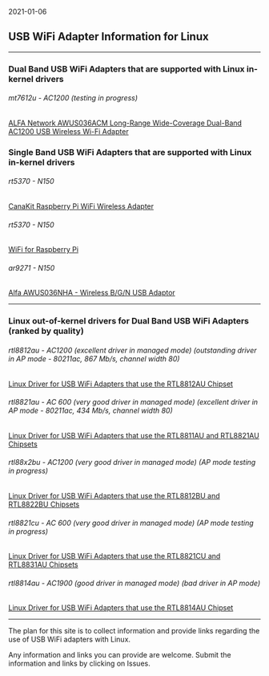 2021-01-06

## USB WiFi Adapter Information for Linux

-----
### Dual Band USB WiFi Adapters that are supported with Linux in-kernel drivers 

###### mt7612u - AC1200 (testing in progress)
[ALFA Network AWUS036ACM Long-Range Wide-Coverage Dual-Band AC1200 USB Wireless Wi-Fi Adapter](https://www.amazon.com/dp/B00GFAN498/?coliid=I3FE0AH8TEMBZJD)

### Single Band USB WiFi Adapters that are supported with Linux in-kernel drivers

###### rt5370 - N150
[CanaKit Raspberry Pi WiFi Wireless Adapter](https://www.amazon.com/dp/B00GFAN498)

###### rt5370 - N150
[WiFi for Raspberry Pi](https://www.amazon.com/dp/B00H95C0A2)

###### ar9271 - N150
[Alfa AWUS036NHA - Wireless B/G/N USB Adaptor](https://www.amazon.com/Alfa-AWUS036NHA-Wireless-USB-Adaptor/dp/B004Y6MIXS)

-----
### Linux out-of-kernel drivers for Dual Band USB WiFi Adapters (ranked by quality)

###### rtl8812au - AC1200 (excellent driver in managed mode) (outstanding driver in AP mode - 80211ac, 867 Mb/s, channel width 80)
[Linux Driver for USB WiFi Adapters that use the RTL8812AU Chipset](https://github.com/morrownr/8812au)

###### rtl8821au - AC 600 (very good driver in managed mode) (excellent driver in AP mode - 80211ac, 434 Mb/s, channel width 80)
[Linux Driver for USB WiFi Adapters that use the RTL8811AU and RTL8821AU Chipsets](https://github.com/morrownr/8821au)

###### rtl88x2bu - AC1200 (very good driver in managed mode) (AP mode testing in progress)
[Linux Driver for USB WiFi Adapters that use the RTL8812BU and RTL8822BU Chipsets](https://github.com/morrownr/88x2bu)

###### rtl8821cu - AC 600 (very good driver in managed mode)  (AP mode testing in progress)
[Linux Driver for USB WiFi Adapters that use the RTL8821CU and RTL8831AU Chipsets](https://github.com/morrownr/8821cu)

###### rtl8814au - AC1900 (good driver in managed mode) (bad driver in AP mode)
[Linux Driver for USB WiFi Adapters that use the RTL8814AU Chipset](https://github.com/morrownr/8814au)

-----

The plan for this site is to collect information and provide links regarding the use of USB WiFi adapters with Linux.

Any information and links you can provide are welcome. Submit the information and links by clicking on Issues.
